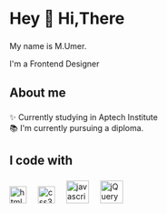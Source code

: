<h1 align="left">Hey 👋 Hi,There</h1>

###

<p align="left">My name is M.Umer.</p>
<p align="left"> I'm a Frontend Designer </p>

###

<h2 align="left">About me</h2>

###

<p align="left">✨ Currently studying in Aptech Institute<br>📚 I'm currently pursuing a diploma.

###

<h2 align="left">I code with</h2>

###

<div align="left">


  <img src="https://cdn.jsdelivr.net/gh/devicons/devicon/icons/html5/html5-original.svg" height="30" alt="html5 logo"  />
  <img width="12" />
  <img src="https://cdn.jsdelivr.net/gh/devicons/devicon/icons/css3/css3-original.svg" height="30" alt="css3 logo"  />
  <img width="12" />
   <img src="https://cdn.jsdelivr.net/gh/devicons/devicon/icons/javascript/javascript-original.svg" height="40" alt="javascript logo"  />
  <img width="12" />



  <img src="https://cdn.jsdelivr.net/gh/devicons/devicon/icons/jquery/jquery-original.svg" height="40" alt="jQuery logo" />




 
</div>

###
